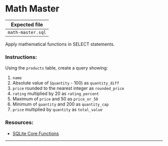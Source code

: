 # Math Master

| Expected file |
| ------------- |
| `math-master.sql` |

Apply mathematical functions in SELECT statements.

### Instructions:

Using the `products` table, create a query showing:

1. `name`
2. Absolute value of (`quantity` - 100) as `quantity_diff`
3. `price` rounded to the nearest integer as `rounded_price`
4. `rating` multiplied by 20 as `rating_percent`
5. Maximum of `price` and 50 as `price_or_50`
6. Minimum of `quantity` and 200 as `quantity_cap`
7. `price` multiplied by `quantity` as `total_value`

### Resources:

- [SQLite Core Functions](https://www.sqlite.org/lang_corefunc.html)

---